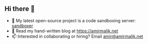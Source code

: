 ## Hi there 👋

- 🔭 My latest open-source project is a code sandboxing server: [sandboxer](https://github.com/ammmir/sandboxer)
- 🌱 Read my hand-written blog at https://amirmalik.net
- 📫 Interested in collaborating or hiring? Email [amir@amirmalik.net](mailto:amir@amirmalik.net?subject=Hello%20from%20GitHub)

<!--
**ammmir/ammmir** is a ✨ _special_ ✨ repository because its `README.md` (this file) appears on your GitHub profile.

Here are some ideas to get you started:

- 🔭 I’m currently working on ...
- 🌱 I’m currently learning ...
- 👯 I’m looking to collaborate on ...
- 🤔 I’m looking for help with ...
- 💬 Ask me about ...
- 📫 How to reach me: ...
- 😄 Pronouns: ...
- ⚡ Fun fact: ...
-->

